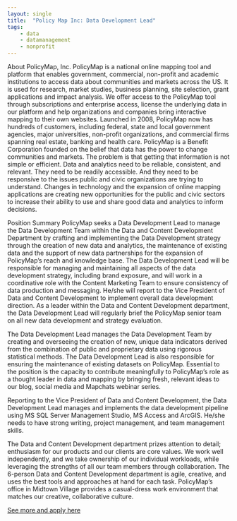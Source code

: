 ```yaml
---
layout: single
title:  "Policy Map Inc: Data Development Lead"
tags: 
    - data
    - datamanagement
    - nonprofit
---
```


About PolicyMap, Inc.
PolicyMap is a national online mapping tool and platform that enables government, commercial, non-profit and academic institutions to access data about communities and markets across the US. It is used for research, market studies, business planning, site selection, grant applications and impact analysis. We offer access to the PolicyMap tool through subscriptions and enterprise access, license the underlying data in our platform and help organizations and companies bring interactive mapping to their own websites. Launched in 2008, PolicyMap now has hundreds of customers, including federal, state and local government agencies, major universities, non-profit organizations, and commercial firms spanning real estate, banking and health care. PolicyMap is a Benefit Corporation founded on the belief that data has the power to change communities and markets. The problem is that getting that information is not simple or efficient. Data and analytics need to be reliable, consistent, and relevant. They need to be readily accessible. And they need to be responsive to the issues public and civic organizations are trying to understand. Changes in technology and the expansion of online mapping applications are creating new opportunities for the public and civic sectors to increase their ability to use and share good data and analytics to inform decisions.

Position Summary
PolicyMap seeks a Data Development Lead to manage the Data Development Team within the Data and Content Development Department by crafting and implementing the Data Development strategy through the creation of new data and analytics, the maintenance of existing data and the support of new data partnerships for the expansion of PolicyMap’s reach and knowledge base. The Data Development Lead will be responsible for managing and maintaining all aspects of the data development strategy, including brand exposure, and will work in a coordinative role with the Content Marketing Team to ensure consistency of data production and messaging. He/she will report to the Vice President of Data and Content Development to implement overall data development direction. As a leader within the Data and Content Development department, the Data Development Lead will regularly brief the PolicyMap senior team on all new data development and strategy evaluation.

The Data Development Lead manages the Data Development Team by creating and overseeing the creation of new, unique data indicators derived from the combination of public and proprietary data using rigorous statistical methods. The Data Development Lead is also responsible for ensuring the maintenance of existing datasets on PolicyMap. Essential to the position is the capacity to contribute meaningfully to PolicyMap’s role as a thought leader in data and mapping by bringing fresh, relevant ideas to our blog, social media and Mapchats webinar series.

Reporting to the Vice President of Data and Content Development, the Data Development Lead manages and implements the data development pipeline using MS SQL Server Management Studio, MS Access and ArcGIS. He/she needs to have strong writing, project management, and team management skills.

The Data and Content Development department prizes attention to detail; enthusiasm for our products and our clients are core values. We work well independently, and we take ownership of our individual workloads, while leveraging the strengths of all our team members through collaboration. The 6-person Data and Content Development department is agile, creative, and uses the best tools and approaches at hand for each task. PolicyMap’s office in Midtown Village provides a casual-dress work environment that matches our creative, collaborative culture.

[See more and apply here](https://www.policymap.com/about/careers/data-development-lead/)

